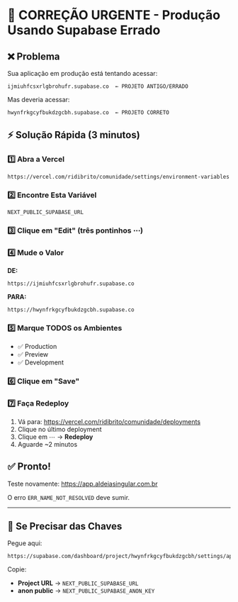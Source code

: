 # 🚨 CORREÇÃO URGENTE - Produção Usando Supabase Errado

## ❌ Problema

Sua aplicação em produção está tentando acessar:
```
ijmiuhfcsxrlgbrohufr.supabase.co  ← PROJETO ANTIGO/ERRADO
```

Mas deveria acessar:
```
hwynfrkgcyfbukdzgcbh.supabase.co  ← PROJETO CORRETO
```

## ⚡ Solução Rápida (3 minutos)

### 1️⃣ Abra a Vercel
```
https://vercel.com/ridibrito/comunidade/settings/environment-variables
```

### 2️⃣ Encontre Esta Variável
```
NEXT_PUBLIC_SUPABASE_URL
```

### 3️⃣ Clique em "Edit" (três pontinhos ⋯)

### 4️⃣ Mude o Valor

**DE:**
```
https://ijmiuhfcsxrlgbrohufr.supabase.co
```

**PARA:**
```
https://hwynfrkgcyfbukdzgcbh.supabase.co
```

### 5️⃣ Marque TODOS os Ambientes
- ✅ Production
- ✅ Preview  
- ✅ Development

### 6️⃣ Clique em "Save"

### 7️⃣ Faça Redeploy

1. Vá para: https://vercel.com/ridibrito/comunidade/deployments
2. Clique no último deployment
3. Clique em ⋯ → **Redeploy**
4. Aguarde ~2 minutos

## ✅ Pronto!

Teste novamente: https://app.aldeiasingular.com.br

O erro `ERR_NAME_NOT_RESOLVED` deve sumir.

---

## 🔑 Se Precisar das Chaves

Pegue aqui:
```
https://supabase.com/dashboard/project/hwynfrkgcyfbukdzgcbh/settings/api
```

Copie:
- **Project URL** → `NEXT_PUBLIC_SUPABASE_URL`
- **anon public** → `NEXT_PUBLIC_SUPABASE_ANON_KEY`

